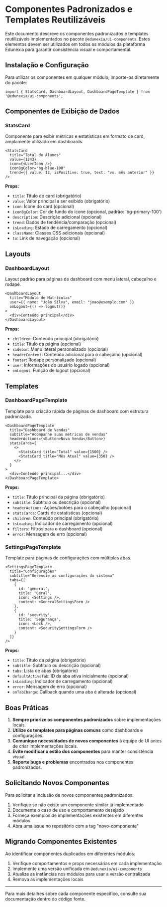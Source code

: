 # Componentes Padronizados e Templates Reutilizáveis

Este documento descreve os componentes padronizados e templates reutilizáveis implementados no pacote `@edunexia/ui-components`. Estes elementos devem ser utilizados em todos os módulos da plataforma Edunéxia para garantir consistência visual e comportamental.

## Instalação e Configuração

Para utilizar os componentes em qualquer módulo, importe-os diretamente do pacote:

```tsx
import { StatsCard, DashboardLayout, DashboardPageTemplate } from '@edunexia/ui-components';
```

## Componentes de Exibição de Dados

### StatsCard

Componente para exibir métricas e estatísticas em formato de card, amplamente utilizado em dashboards.

```tsx
<StatsCard
  title="Total de Alunos"
  value={1243}
  icon={<UserIcon />}
  iconBgColor="bg-blue-100"
  trend={{ value: 12, isPositive: true, text: "vs. mês anterior" }}
/>
```

**Props:**
- `title`: Título do card (obrigatório)
- `value`: Valor principal a ser exibido (obrigatório)
- `icon`: Ícone do card (opcional)
- `iconBgColor`: Cor de fundo do ícone (opcional, padrão: 'bg-primary-100')
- `description`: Descrição adicional (opcional)
- `trend`: Dados de tendência/comparação (opcional)
- `isLoading`: Estado de carregamento (opcional)
- `className`: Classes CSS adicionais (opcional)
- `to`: Link de navegação (opcional)

## Layouts

### DashboardLayout

Layout padrão para páginas de dashboard com menu lateral, cabeçalho e rodapé.

```tsx
<DashboardLayout
  title="Módulo de Matrículas"
  user={{ name: "João Silva", email: "joao@exemplo.com" }}
  onLogout={() => logout()}
>
  <div>Conteúdo principal</div>
</DashboardLayout>
```

**Props:**
- `children`: Conteúdo principal (obrigatório)
- `title`: Título da página (opcional)
- `sidebar`: Menu lateral personalizado (opcional)
- `headerContent`: Conteúdo adicional para o cabeçalho (opcional)
- `footer`: Rodapé personalizado (opcional)
- `user`: Informações do usuário logado (opcional)
- `onLogout`: Função de logout (opcional)

## Templates

### DashboardPageTemplate

Template para criação rápida de páginas de dashboard com estrutura padronizada.

```tsx
<DashboardPageTemplate
  title="Dashboard de Vendas"
  subtitle="Acompanhe suas métricas de vendas"
  headerActions={<Button>Nova Venda</Button>}
  statsCards={
    <>
      <StatsCard title="Total" value={1500} />
      <StatsCard title="Mês Atual" value={350} />
    </>
  }
>
  <div>Conteúdo principal...</div>
</DashboardPageTemplate>
```

**Props:**
- `title`: Título principal da página (obrigatório)
- `subtitle`: Subtítulo ou descrição (opcional)
- `headerActions`: Ações/botões para o cabeçalho (opcional)
- `statsCards`: Cards de estatísticas (opcional)
- `children`: Conteúdo principal (obrigatório)
- `isLoading`: Indicador de carregamento (opcional)
- `filters`: Filtros para o dashboard (opcional)
- `error`: Mensagem de erro (opcional)

### SettingsPageTemplate

Template para páginas de configurações com múltiplas abas.

```tsx
<SettingsPageTemplate
  title="Configurações"
  subtitle="Gerencie as configurações do sistema"
  tabs={[
    {
      id: 'general',
      title: 'Geral',
      icon: <Settings />,
      content: <GeneralSettingsForm />
    },
    {
      id: 'security',
      title: 'Segurança',
      icon: <Lock />,
      content: <SecuritySettingsForm />
    }
  ]}
/>
```

**Props:**
- `title`: Título da página (obrigatório)
- `subtitle`: Subtítulo ou descrição (opcional)
- `tabs`: Lista de abas (obrigatório)
- `defaultActiveTab`: ID da aba ativa inicialmente (opcional)
- `isLoading`: Indicador de carregamento (opcional)
- `error`: Mensagem de erro (opcional)
- `onTabChange`: Callback quando uma aba é alterada (opcional)

## Boas Práticas

1. **Sempre priorize os componentes padronizados** sobre implementações locais.
2. **Utilize os templates para páginas comuns** como dashboards e configurações.
3. **Comunique necessidades de novos componentes** à equipe de UI antes de criar implementações locais.
4. **Evite modificar o estilo dos componentes** para manter consistência visual.
5. **Reporte bugs e problemas** encontrados nos componentes padronizados.

## Solicitando Novos Componentes

Para solicitar a inclusão de novos componentes padronizados:

1. Verifique se não existe um componente similar já implementado
2. Documente o caso de uso e comportamento desejado
3. Forneça exemplos de implementações existentes em diferentes módulos
4. Abra uma issue no repositório com a tag "novo-componente"

## Migrando Componentes Existentes

Ao identificar componentes duplicados em diferentes módulos:

1. Verifique comportamentos e props necessárias em cada implementação
2. Implemente uma versão unificada em `@edunexia/ui-components`
3. Atualize as instâncias nos módulos para usar a versão centralizada
4. Remova as implementações locais

---

Para mais detalhes sobre cada componente específico, consulte sua documentação dentro do código fonte. 